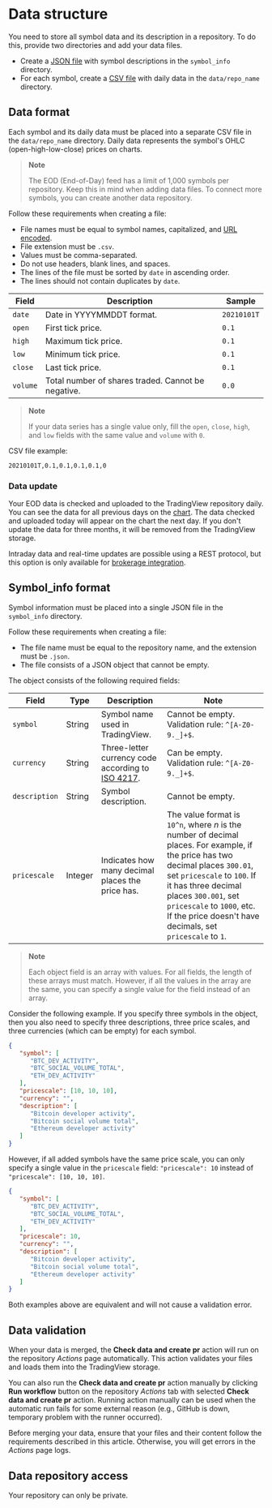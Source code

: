 [brokerage_integration]: https://www.tradingview.com/brokerage-integration/
[env_var]: https://docs.github.com/en/actions/learn-github-actions/environment-variables
[iso_4217]: https://en.wikipedia.org/wiki/ISO_4217
[tv_chart]: [https://tradingview.com/chart]
[url_encode]: https://en.wikipedia.org/wiki/Internationalized_Resource_Identifier

# Data structure

You need to store all symbol data and its description in a repository.
To do this, provide two directories and add your data files.

- Create a [JSON file](#symbolinfo-format) with symbol descriptions in the `symbol_info` directory.
- For each symbol, create a [CSV file](#data-format) with daily data in the `data/repo_name` directory.

## Data format

Each symbol and its daily data must be placed into a separate CSV file in the `data/repo_name` directory.
Daily data represents the symbol's OHLC (open-high-low-close) prices on charts.

> __Note__
>
> The EOD (End-of-Day) feed has a limit of 1,000 symbols per repository. Keep this in mind when adding data files.
> To connect more symbols, you can create another data repository.

Follow these requirements when creating a file:

- File names must be equal to symbol names, capitalized, and [URL encoded][url_encode].
- File extension must be `.csv`.
- Values must be comma-separated.
- Do not use headers, blank lines, and spaces.
- The lines of the file must be sorted by `date` in ascending order.
- The lines should not contain duplicates by `date`.  

| Field    | Description                                        | Sample      |
|----------|----------------------------------------------------|-------------|
| `date`   | Date in YYYYMMDDT format.                          | `20210101T` |
| `open`   | First tick price.                                  | `0.1`       |
| `high`   | Maximum tick price.                                | `0.1`       |
| `low`    | Minimum tick price.                                | `0.1`       |
| `close`  | Last tick price.                                   | `0.1`       |
| `volume` | Total number of shares traded. Cannot be negative. | `0.0`       |

> __Note__
>
> If your data series has a single value only, fill the `open`, `close`, `high`, and `low` fields with the same value and `volume` with `0`.

CSV file example:

```csv
20210101T,0.1,0.1,0.1,0.1,0
```

### Data update

Your EOD data is checked and uploaded to the TradingView repository daily.
You can see the data for all previous days on the [chart][tv_chart].
The data checked and uploaded today will appear on the chart the next day.
If you don't update the data for three months, it will be removed from the TradingView storage.

Intraday data and real-time updates are possible using a REST protocol, but this option is only available for [brokerage integration][brokerage_integration].

## Symbol_info format

Symbol information must be placed into a single JSON file in the `symbol_info` directory.

Follow these requirements when creating a file:

- The file name must be equal to the repository name, and the extension must be `.json`.
- The file consists of a JSON object that cannot be empty.

The object consists of the following required fields:

| Field | Type | Description | Note |
|-|-|-|-|
| `symbol` | String | Symbol name used in TradingView. | Cannot be empty. Validation rule: `^[A-Z0-9._]+$`. |
| `currency` | String | Three-letter currency code according to [ISO 4217][iso_4217]. | Can be empty. Validation rule: `^[A-Z0-9._]+$`. |
| `description` | String | Symbol description. | Cannot be empty. |
| `pricescale` | Integer | Indicates how many decimal places the price has. | The value format is `10^n`, where *n* is the number of decimal places. For example, if the price has two decimal places `300.01`, set `pricescale` to `100`. If it has three decimal places `300.001`, set `pricescale` to `1000`, etc. If the price doesn't have decimals, set `pricescale` to `1`. |

> __Note__
> 
> Each object field is an array with values.
> For all fields, the length of these arrays must match.
> However, if all the values in the array are the same, you can specify a single value for the field instead of an array.

Consider the following example.
If you specify three symbols in the object, 
then you also need to specify three descriptions, three price scales, and three currencies (which can be empty) for each symbol.

```json
{
   "symbol": [
      "BTC_DEV_ACTIVITY",
      "BTC_SOCIAL_VOLUME_TOTAL",
      "ETH_DEV_ACTIVITY"
   ],
   "pricescale": [10, 10, 10],
   "currency": "",
   "description": [
      "Bitcoin developer activity",
      "Bitcoin social volume total",
      "Ethereum developer activity"
   ]
}
```

However, if all added symbols have the same price scale, you can only specify a single value in the `pricescale` field:
`"pricescale": 10` instead of `"pricescale": [10, 10, 10]`.

```json
{
   "symbol": [
      "BTC_DEV_ACTIVITY",
      "BTC_SOCIAL_VOLUME_TOTAL",
      "ETH_DEV_ACTIVITY"
   ],
   "pricescale": 10,
   "currency": "",
   "description": [
      "Bitcoin developer activity",
      "Bitcoin social volume total",
      "Ethereum developer activity"
   ]
}
```

Both examples above are equivalent and will not cause a validation error.

## Data validation

When your data is merged, the __Check data and create pr__ action will run on the repository *Actions* page automatically.
This action validates your files and loads them into the TradingView storage.

You can also run the __Check data and create pr__ action manually by clicking __Run workflow__ button on the repository *Actions* tab with selected __Check data and create pr__ action.
Running action manually can be used when the automatic run fails for some external reason (e.g., GitHub is down, temporary problem with the runner occurred).

Before merging your data, ensure that your files and their content follow the requirements described in this article.
Otherwise, you will get errors in the *Actions* page logs.

## Data repository access

Your repository can only be private.
